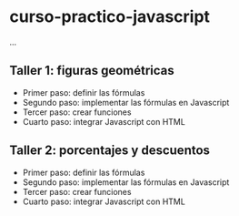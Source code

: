 # curso-practico-javascript

...

## Taller 1: figuras geométricas

- Primer paso: definir las fórmulas
- Segundo paso: implementar las fórmulas en Javascript
- Tercer paso: crear funciones
- Cuarto paso: integrar Javascript con HTML

## Taller 2: porcentajes y descuentos

- Primer paso: definir las fórmulas
- Segundo paso: implementar las fórmulas en Javascript
- Tercer paso: crear funciones
- Cuarto paso: integrar Javascript con HTML